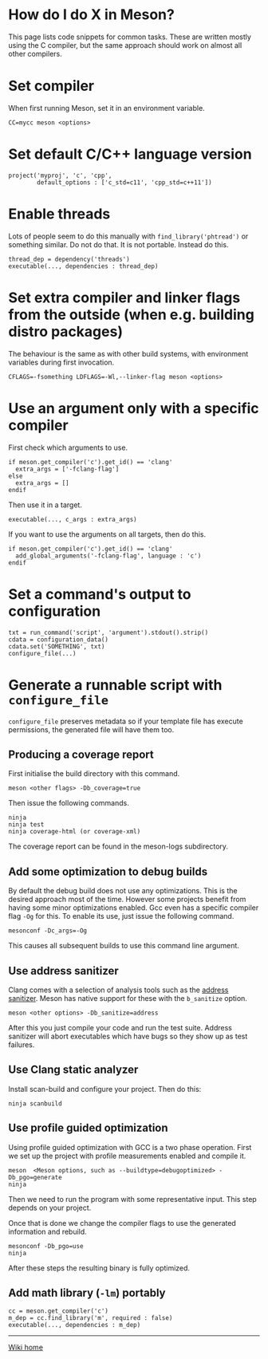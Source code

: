 # How do I do X in Meson?

This page lists code snippets for common tasks. These are written mostly using the C compiler, but the same approach should work on almost all other compilers.

# Set compiler

When first running Meson, set it in an environment variable.

    CC=mycc meson <options>

# Set default C/C++ language version

    project('myproj', 'c', 'cpp',
            default_options : ['c_std=c11', 'cpp_std=c++11'])

# Enable threads

Lots of people seem to do this manually with `find_library('phtread')` or something similar. Do not do that. It is not portable. Instead do this.

    thread_dep = dependency('threads')
    executable(..., dependencies : thread_dep)

# Set extra compiler and linker flags from the outside (when e.g. building distro packages)

The behaviour is the same as with other build systems, with environment variables during first invocation.

    CFLAGS=-fsomething LDFLAGS=-Wl,--linker-flag meson <options>

# Use an argument only with a specific compiler

First check which arguments to use.

    if meson.get_compiler('c').get_id() == 'clang'
      extra_args = ['-fclang-flag']
    else
      extra_args = []
    endif

Then use it in a target.

    executable(..., c_args : extra_args)

If you want to use the arguments on all targets, then do this.

    if meson.get_compiler('c').get_id() == 'clang'
      add_global_arguments('-fclang-flag', language : 'c')
    endif

# Set a command's output to configuration

    txt = run_command('script', 'argument').stdout().strip()
    cdata = configuration_data()
    cdata.set('SOMETHING', txt)
    configure_file(...)

# Generate a runnable script with `configure_file`

`configure_file` preserves metadata so if your template file has execute permissions, the generated file will have them too.

## Producing a coverage report

First initialise the build directory with this command.

    meson <other flags> -Db_coverage=true

Then issue the following commands.

    ninja
    ninja test
    ninja coverage-html (or coverage-xml)

The coverage report can be found in the meson-logs subdirectory.

## Add some optimization to debug builds ##

By default the debug build does not use any optimizations. This is the desired approach most of the time. However some projects benefit from having some minor optimizations enabled. Gcc even has a specific compiler flag `-Og` for this. To enable its use, just issue the following command.

    mesonconf -Dc_args=-Og

This causes all subsequent builds to use this command line argument.

## Use address sanitizer

Clang comes with a selection of analysis tools such as the [address sanitizer](http://clang.llvm.org/docs/AddressSanitizer.html). Meson has native support for these with the `b_sanitize` option.

    meson <other options> -Db_sanitize=address

After this you just compile your code and run the test suite. Address sanitizer will abort executables which have bugs so they show up as test failures.

## Use Clang static analyzer

Install scan-build and configure your project. Then do this:

    ninja scanbuild

## Use profile guided optimization

Using profile guided optimization with GCC is a two phase operation. First we set up the project with profile measurements enabled and compile it.

    meson  <Meson options, such as --buildtype=debugoptimized> -Db_pgo=generate
    ninja

Then we need to run the program with some representative input. This step depends on your project.

Once that is done we change the compiler flags to use the generated information and rebuild.

    mesonconf -Db_pgo=use
    ninja

After these steps the resulting binary is fully optimized.

## Add math library (`-lm`) portably

    cc = meson.get_compiler('c')
    m_dep = cc.find_library('m', required : false)
    executable(..., dependencies : m_dep)

----

[Wiki home](Home)
